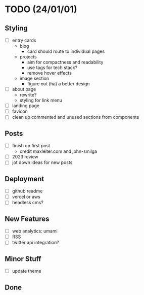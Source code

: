 # TODO (24/01/01)

## Styling

- [ ] entry cards
  - blog
    - card should route to individual pages
  - projects
    - aim for compactness and readability
    - use tags for tech stack?
    - remove hover effects
  - image section
    - figure out (ha) a better design
- [ ] about page
  - rewrite?
  - styling for link menu
- [ ] landing page
- [ ] favicon
- [ ] clean up commented and unused sections from components

## Posts

- [ ] finish up first post
  - credit maxleiter.com and john-smilga
- [ ] 2023 review
- [ ] jot down ideas for new posts

## Deployment

- [ ] github readme
- [ ] vercel or aws
- [ ] headless cms?

## New Features

- [ ] web analytics: umami
- [ ] RSS
- [ ] twitter api integration?

## Minor Stuff

- [ ] update theme

## Done
